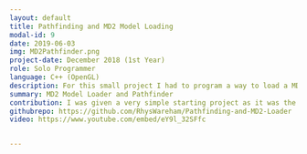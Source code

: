 ```yaml
---
layout: default
title: Pathfinding and MD2 Model Loading
modal-id: 9
date: 2019-06-03
img: MD2Pathfinder.png
project-date: December 2018 (1st Year)
role: Solo Programmer
language: C++ (OpenGL)
description: For this small project I had to program a way to load a MD2 model, along with its animations. On top of that, I had to map the given texture, to the model throughout the animation. I then was tasked to create a maze of blocks, which were able to be randomised when clicking a button. After programming each of these features, I had to implement the A-Star pathfinding algorithm, in order to allow the model to make its way around the maze to a chosen point on the grid.
summary: MD2 Model Loader and Pathfinder
contribution: I was given a very simple starting project as it was the first time using OpenGL, but the features included in the assignment, were all programmed by myself. <br><br>Mechanics implemented<ul><li>MD2 Model Loading</li><li>MD2 Texture Mapping (Changable Textures)</li><li>MD2 Animations</li><li>Randomising Maze from Key Input</li><li>Pathfinding Around Maze</li></ul>
githubrepo: https://github.com/RhysWareham/Pathfinding-and-MD2-Loader
video: https://www.youtube.com/embed/eY9l_32SFfc


---
```

